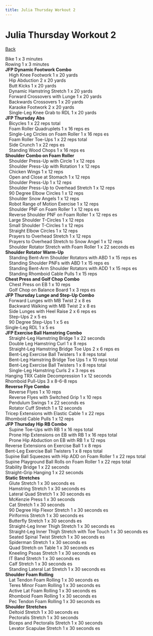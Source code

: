 ```yaml
---
title: Julia Thursday Workout 2
---
```


# Julia Thursday Workout 2

[Back](./index)

Bike 1 x 3 minutes<br>
Rowing 1 x 3 minutes<br>
**JFP Dynamic Footwork Combo**<br>
&nbsp;&nbsp;&nbsp;High Knee Footwork 1 x 20 yards<br>
&nbsp;&nbsp;&nbsp;Hip Abduction 2 x 20 yards<br>
&nbsp;&nbsp;&nbsp;Butt Kicks 1 x 20 yards<br>
&nbsp;&nbsp;&nbsp;Dynamic Hamstring Stretch 1 x 20 yards<br>
&nbsp;&nbsp;&nbsp;Forward Crossovers with Lunge 1 x 20 yards<br>
&nbsp;&nbsp;&nbsp;Backwards Crossovers 1 x 20 yards<br>
&nbsp;&nbsp;&nbsp;Karaoke Footwork 2 x 20 yards<br>
&nbsp;&nbsp;&nbsp;Single-Leg Knee Grab to RDL 1 x 20 yards<br>
**JFP Thursday Abs**<br>
&nbsp;&nbsp;&nbsp;Bicycles 1 x 22 reps total<br>
&nbsp;&nbsp;&nbsp;Foam Roller Quadruplets 1 x 16 reps es<br>
&nbsp;&nbsp;&nbsp;Single-Leg Circles on Foam Roller 1 x 16 reps es<br>
&nbsp;&nbsp;&nbsp;Foam Roller Toe-Ups 1 x 22 reps total<br>
&nbsp;&nbsp;&nbsp;Side Crunch 1 x 22 reps es<br>
&nbsp;&nbsp;&nbsp;Standing Wood Chops 1 x 16 reps es<br>
**Shoulder Combo on Foam Roller**<br>
&nbsp;&nbsp;&nbsp;Shoulder Press-Up with Circle 1 x 12 reps<br>
&nbsp;&nbsp;&nbsp;Shoulder Press-Up with Rotation 1 x 12 reps<br>
&nbsp;&nbsp;&nbsp;Chicken Wings 1 x 12 reps<br>
&nbsp;&nbsp;&nbsp;Open and Close at Stomach 1 x 12 reps<br>
&nbsp;&nbsp;&nbsp;Shoulder Press-Up 1 x 12 reps<br>
&nbsp;&nbsp;&nbsp;Shoulder Press-Up to Overhead Stretch 1 x 12 reps<br>
&nbsp;&nbsp;&nbsp;90 Degree Elbow Circles 1 x 12 reps<br>
&nbsp;&nbsp;&nbsp;Shoulder Snow Angels 1 x 12 reps<br>
&nbsp;&nbsp;&nbsp;Robot Range of Motion Exercise 1 x 12 reps<br>
&nbsp;&nbsp;&nbsp;Shoulder PNF on Foam Roller 1 x 12 reps es<br>
&nbsp;&nbsp;&nbsp;Reverse Shoulder PNF on Foam Roller 1 x 12 reps es<br>
&nbsp;&nbsp;&nbsp;Large Shoulder T-Circles 1 x 12 reps<br>
&nbsp;&nbsp;&nbsp;Small Shoulder T-Circles 1 x 12 reps<br>
&nbsp;&nbsp;&nbsp;Straight Elbow Circles 1 x 12 reps<br>
&nbsp;&nbsp;&nbsp;Prayers to Overhead Stretch 1 x 12 reps<br>
&nbsp;&nbsp;&nbsp;Prayers to Overhead Stretch to Snow Angel 1 x 12 reps<br>
&nbsp;&nbsp;&nbsp;Shoulder Rotator Stretch with Foam Roller 1 x 22 seconds es<br>
**Shoulder Rotator Warm-Up**<br>
&nbsp;&nbsp;&nbsp;Standing Bent-Arm Shoulder Rotators with ABD 1 x 15 reps es<br>
&nbsp;&nbsp;&nbsp;Standing Shoulder PNFs with ABD 1 x 15 reps es<br>
&nbsp;&nbsp;&nbsp;Standing Bent-Arm Shoulder Rotators with ADD 1 x 15 reps es<br>
&nbsp;&nbsp;&nbsp;Standing Rhomboid Cable Pulls 1 x 15 reps<br>
**Chest Press and Golf Chop Combo**<br>
&nbsp;&nbsp;&nbsp;Chest Press on EB 1 x 10 reps<br>
&nbsp;&nbsp;&nbsp;Golf Chop on Balance Board 1 x 3 reps es<br>
**JFP Thursday Lunge and Step-Up Combo**<br>
&nbsp;&nbsp;&nbsp;Forward Lunges with MB Twist 2 x 8 es<br>
&nbsp;&nbsp;&nbsp;Backward Walking with MB Twist 2 x 8 es<br>
&nbsp;&nbsp;&nbsp;Side Lunges with Heel Raise 2 x 6 reps es<br>
&nbsp;&nbsp;&nbsp;Step-Ups 2 x 5 es<br>
&nbsp;&nbsp;&nbsp;90 Degree Step-Ups 1 x 5 es<br>
Single-Leg RDL 1 x 5 es<br>
**JFP Exercise Ball Hamstring Combo**<br>
&nbsp;&nbsp;&nbsp;Straight-Leg Hamstring Bridge 1 x 22 seconds<br>
&nbsp;&nbsp;&nbsp;Double Leg Hamstring Curl 1 x 8 reps<br>
&nbsp;&nbsp;&nbsp;Straight-Leg Hamstring Bridge Toe Ups 2 x 6 reps es<br>
&nbsp;&nbsp;&nbsp;Bent-Leg Exercise Ball Twisters 1 x 8 reps total<br>
&nbsp;&nbsp;&nbsp;Bent-Leg Hamstring Bridge Toe Ups 1 x 10 reps total<br>
&nbsp;&nbsp;&nbsp;Bent-Leg Exercise Ball Twisters 1 x 8 reps total<br>
&nbsp;&nbsp;&nbsp;Single-Leg Hamstring Curls 2 x 3 reps es<br>
Hanging TRX Cable Decompression 1 x 12 seconds<br>
Rhomboid Pull-Ups 3 x 8-6-8 reps<br>
**Reverse Flye Combo**<br>
&nbsp;&nbsp;&nbsp;Reverse Flyes 1 x 10 reps<br>
&nbsp;&nbsp;&nbsp;Reverse Flyes with Switched Grip 1 x 10 reps<br>
&nbsp;&nbsp;&nbsp;Pendulum Swings 1 x 22 seconds es<br>
&nbsp;&nbsp;&nbsp;Rotator Cuff Stretch 1 x 12 seconds<br>
Tricep Extensions with Elastic Cable 1 x 22 reps<br>
Rhomboid Cable Pulls 1 x 12 reps<br>
**JFP Thursday Hip RB Combo**<br>
&nbsp;&nbsp;&nbsp;Supine Toe-Ups with RB 1 x 16 reps total<br>
&nbsp;&nbsp;&nbsp;Prone Hip Extensions on EB with RB 1 x 16 reps total<br>
&nbsp;&nbsp;&nbsp;Prone Hip Abduction on EB with RB 1 x 12 reps<br>
Reverse Extensions on Exercise Ball 1 x 8 reps<br>
Bent-Leg Exercise Ball Twisters 1 x 8 reps total<br>
Supine Ball Squeezes with Hip ADD on Foam Roller 1 x 22 reps total<br>
Supine Playground Ball Rolls on Foam Roller 1 x 22 reps total<br>
Stability Bridge 1 x 22 seconds<br>
Straight-Grip Hanging 1 x 22 seconds<br>
**Static Stretches**<br>
&nbsp;&nbsp;&nbsp;Glute Stretch 1 x 30 seconds es<br>
&nbsp;&nbsp;&nbsp;Hamstring Stretch 1 x 30 seconds es<br>
&nbsp;&nbsp;&nbsp;Lateral Quad Stretch 1 x 30 seconds es<br>
&nbsp;&nbsp;&nbsp;McKenzie Press 1 x 30 seconds<br>
&nbsp;&nbsp;&nbsp;Cat Stretch 1 x 30 seconds<br>
&nbsp;&nbsp;&nbsp;90 Degree Hip Flexor Stretch 1 x 30 seconds es<br>
&nbsp;&nbsp;&nbsp;Piriformis Stretch 1 x 30 seconds es<br>
&nbsp;&nbsp;&nbsp;Butterfly Stretch 1 x 30 seconds es<br>
&nbsp;&nbsp;&nbsp;Straight-Leg Inner Thigh Stretch 1 x 30 seconds es<br>
&nbsp;&nbsp;&nbsp;Straight-Leg Inner Thigh Stretch with Toe Touch 1 x 30 seconds es<br>
&nbsp;&nbsp;&nbsp;Seated Spinal Twist Stretch 1 x 30 seconds es<br>
&nbsp;&nbsp;&nbsp;Spiderman Stretch 1 x 30 seconds es<br>
&nbsp;&nbsp;&nbsp;Quad Stretch on Table 1 x 30 seconds es<br>
&nbsp;&nbsp;&nbsp;Kneeling Psoas Stretch 1 x 30 seconds es<br>
&nbsp;&nbsp;&nbsp;IT Band Stretch 1 x 30 seconds es<br>
&nbsp;&nbsp;&nbsp;Calf Stretch 1 x 30 seconds es<br>
&nbsp;&nbsp;&nbsp;Standing Lateral Lat Stretch 1 x 30 seconds es<br>
**Shoulder Foam Rolling**<br>
&nbsp;&nbsp;&nbsp;Lat Tendon Foam Rolling 1 x 30 seconds es<br>
&nbsp;&nbsp;&nbsp;Teres Minor Foam Rolling 1 x 30 seconds es<br>
&nbsp;&nbsp;&nbsp;Active Lat Foam Rolling 1 x 30 seconds es<br>
&nbsp;&nbsp;&nbsp;Rhomboid Foam Rolling 1 x 30 seconds es<br>
&nbsp;&nbsp;&nbsp;Pec Tendon Foam Rolling 1 x 30 seconds es<br>
**Shoulder Stretches**<br>
&nbsp;&nbsp;&nbsp;Deltoid Stretch 1 x 30 seconds es<br>
&nbsp;&nbsp;&nbsp;Pectoralis Stretch 1 x 30 seconds<br>
&nbsp;&nbsp;&nbsp;Biceps and Pectoralis Stretch 1 x 30 seconds<br>
&nbsp;&nbsp;&nbsp;Levator Scapulae Stretch 1 x 30 seconds es<br>
